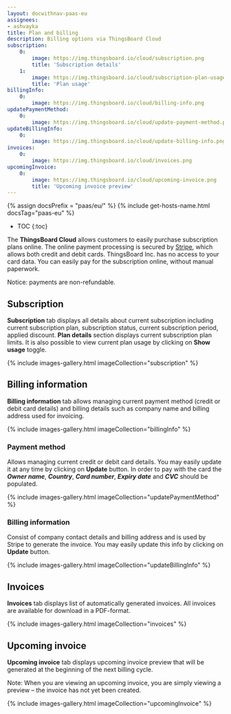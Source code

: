 ```yaml
---
layout: docwithnav-paas-eu
assignees:
- ashvayka
title: Plan and billing
description: Billing options via ThingsBoard Cloud
subscription:
    0:
        image: https://img.thingsboard.io/cloud/subscription.png
        title: 'Subscription details'
    1:
        image: https://img.thingsboard.io/cloud/subscription-plan-usage.png
        title: 'Plan usage'
billingInfo:
    0:
        image: https://img.thingsboard.io/cloud/billing-info.png
updatePaymentMethod:
    0:
        image: https://img.thingsboard.io/cloud/update-payment-method.png
updateBillingInfo:
    0:
        image: https://img.thingsboard.io/cloud/update-billing-info.png
invoices:
    0:
        image: https://img.thingsboard.io/cloud/invoices.png
upcomingInvoice:
    0:
        image: https://img.thingsboard.io/cloud/upcoming-invoice.png
        title: 'Upcoming invoice preview'
---
```


{% assign docsPrefix = "paas/eu/" %}
{% include get-hosts-name.html docsTag="paas-eu" %}

* TOC
{:toc}

The **ThingsBoard Cloud** allows customers to easily purchase subscription plans online. The online payment processing is secured by [Stripe](https://stripe.com/), which allows both credit and debit cards. ThingsBoard Inc. has no access to your card data.
You can easily pay for the subscription online, without manual paperwork.

Notice: payments are non-refundable.

## Subscription

**Subscription** tab displays all details about current subscription including current subscription plan, subscription status, current subscription period, applied discount.
**Plan details** section displays current subscription plan limits. It is also possible to view current plan usage by clicking on **Show usage** toggle. 

{% include images-gallery.html imageCollection="subscription" %}

## Billing information

**Billing information** tab allows managing current payment method (credit or debit card details) and billing details such as company name and billing address used for invoicing.

{% include images-gallery.html imageCollection="billingInfo" %}

### Payment method

Allows managing current credit or debit card details. You may easily update it at any time by clicking on **Update** button.
In order to pay with the card the ***Owner name***, ***Country***, ***Card number***, ***Expiry date*** and ***CVC*** should be populated.

{% include images-gallery.html imageCollection="updatePaymentMethod" %}

### Billing information

Consist of company contact details and billing address and is used by Stripe to generate the invoice. You may easily update this info by clicking on **Update** button.

{% include images-gallery.html imageCollection="updateBillingInfo" %}

## Invoices

**Invoices** tab displays list of automatically generated invoices. All invoices are available for download in a PDF-format.

{% include images-gallery.html imageCollection="invoices" %}

## Upcoming invoice

**Upcoming invoice** tab displays upcoming invoice preview that will be generated at the beginning of the next billing cycle. 

Note: When you are viewing an upcoming invoice, you are simply viewing a preview – the invoice has not yet been created.

{% include images-gallery.html imageCollection="upcomingInvoice" %}
